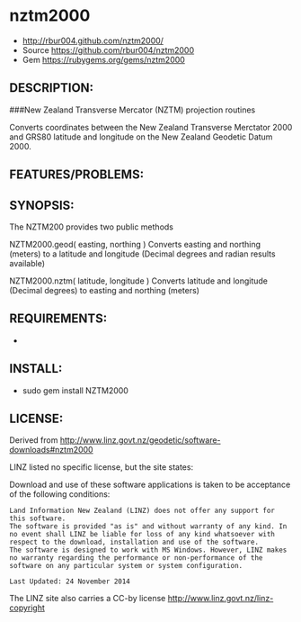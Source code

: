 # nztm2000

* http://rbur004.github.com/nztm2000/
* Source https://github.com/rbur004/nztm2000
* Gem https://rubygems.org/gems/nztm2000

## DESCRIPTION:

###New Zealand Transverse Mercator (NZTM) projection routines

Converts coordinates  between the New Zealand Transverse Merctator 2000 and GRS80 latitude and longitude on the New Zealand Geodetic Datum 2000.  
                  
## FEATURES/PROBLEMS:


## SYNOPSIS:

The NZTM200 provides two public methods 

NZTM2000.geod( easting, northing )
Converts easting and northing (meters) to a latitude and longitude (Decimal degrees and radian results available)

NZTM2000.nztm( latitude, longitude )
Converts latitude and longitude (Decimal degrees) to easting and northing (meters) 

## REQUIREMENTS:

* 

## INSTALL:

* sudo gem install NZTM2000

## LICENSE:

Derived from
  http://www.linz.govt.nz/geodetic/software-downloads#nztm2000

LINZ listed no specific license, but the site states:

Download and use of these software applications is taken to be acceptance of the following conditions:
```
Land Information New Zealand (LINZ) does not offer any support for this software.
The software is provided "as is" and without warranty of any kind. In no event shall LINZ be liable for loss of any kind whatsoever with respect to the download, installation and use of the software.
The software is designed to work with MS Windows. However, LINZ makes no warranty regarding the performance or non-performance of the software on any particular system or system configuration.
 
Last Updated: 24 November 2014
```

The LINZ site also carries a CC-by license
      http://www.linz.govt.nz/linz-copyright

 
